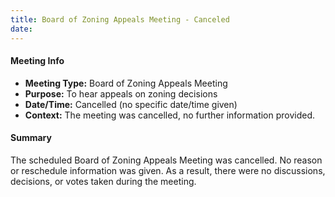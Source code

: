 ```yaml
---
title: Board of Zoning Appeals Meeting - Canceled
date: 
---
```

#### Meeting Info
* **Meeting Type:** Board of Zoning Appeals Meeting
* **Purpose:** To hear appeals on zoning decisions
* **Date/Time:** Cancelled (no specific date/time given)
* **Context:** The meeting was cancelled, no further information provided.

#### Summary
The scheduled Board of Zoning Appeals Meeting was cancelled. No reason or reschedule information was given. As a result, there were no discussions, decisions, or votes taken during the meeting.

